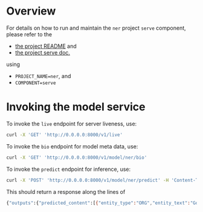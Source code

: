 # Overview

For details on how to run and maintain the `ner` project `serve` component, please refer
to the
- [the project README](../README.md) and
- [the project serve doc.](../../docs/03_serve.md)

using

- `PROJECT_NAME=ner`, and
- `COMPONENT=serve`

# Invoking the model service

To invoke the `live` endpoint for server liveness, use:

```bash
curl -X 'GET' 'http://0.0.0.0:8000/v1/live'
```

To invoke the `bio` endpoint for model meta data, use:

```bash
curl -X 'GET' 'http://0.0.0.0:8000/v1/model/ner/bio'
```

To invoke the `predict` endpoint for inference, use:

```bash
curl -X 'POST' 'http://0.0.0.0:8000/v1/model/ner/predict' -H 'Content-Type: application/json' -d '{"configuration": {"return_pos": true, "language": "en"}, "inputs": {"content": "Google is cool"}}'
```

This should return a response along the lines of
```bash
{"outputs":{"predicted_content":[{"entity_type":"ORG","entity_text":"Google","score":0.9729547,"sentence_index":0,"start":0,"end":6}]}}
```
